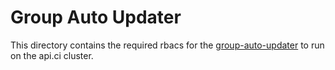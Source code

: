 # Group Auto Updater

This directory contains the required rbacs for the [group-auto-updater](https://github.com/openshift/ci-tools/tree/master/cmd/group-auto-updater) to run on the api.ci cluster.
